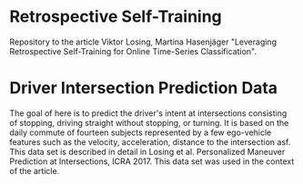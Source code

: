 # Retrospective Self-Training
Repository to the article Viktor Losing, Martina Hasenjäger "Leveraging Retrospective Self-Training for Online Time-Series Classification".

# Driver Intersection Prediction Data 
The goal of here is to predict the driver's intent at intersections consisting of stopping, driving straight without stopping, or turning. It is based on the daily commute of fourteen subjects represented by a few ego-vehicle features such as the velocity, acceleration, distance to the intersection asf. This data set is described in detail in Losing et al. Personalized Maneuver Prediction at Intersections, ICRA 2017. This data set was used in the context of the article. 


